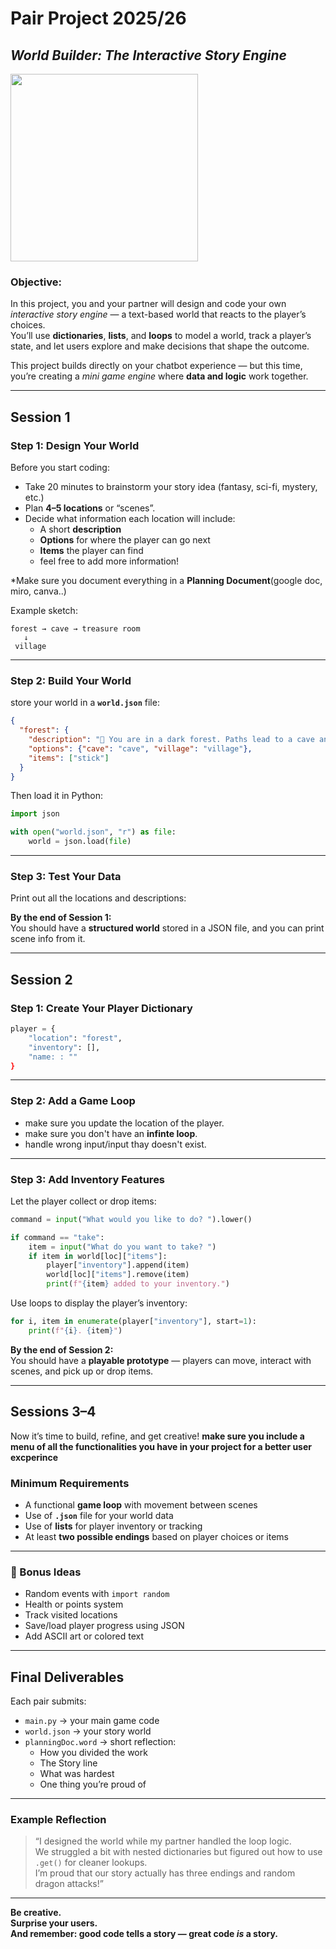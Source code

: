 #  Pair Project 2025/26  
## *World Builder: The Interactive Story Engine*  

<img src="https://i.pinimg.com/originals/f5/1b/32/f51b32d7580d266e620e3580c2b274d8.gif" width="300px">

### **Objective:**  
In this project, you and your partner will design and code your own *interactive story engine* — a text-based world that reacts to the player’s choices.  
You’ll use **dictionaries**, **lists**, and **loops** to model a world, track a player’s state, and let users explore and make decisions that shape the outcome.  

This project builds directly on your chatbot experience — but this time, you’re creating a *mini game engine* where **data and logic** work together.  

---

## Session 1  


###  Step 1: Design Your World  
Before you start coding:  
- Take 20 minutes to brainstorm your story idea (fantasy, sci-fi, mystery, etc.)  
- Plan **4–5 locations** or “scenes”.
- Decide what information each location will include:
  - A short **description**  
  - **Options** for where the player can go next  
  - **Items** the player can find
  - feel free to add more information!

*Make sure you document everything in a **Planning Document**(google doc, miro, canva..)

Example sketch:
```
forest → cave → treasure room
   ↓
 village
```

---

###  Step 2: Build Your World 

store your world in a **`world.json`** file:  

```json
{
  "forest": {
    "description": "🌲 You are in a dark forest. Paths lead to a cave and a village.",
    "options": {"cave": "cave", "village": "village"},
    "items": ["stick"]
  }
}
```

Then load it in Python:
```python
import json

with open("world.json", "r") as file:
    world = json.load(file)
```

---

###  Step 3: Test Your Data
Print out all the locations and descriptions:


 **By the end of Session 1:**  
You should have a **structured world** stored in a JSON file, and you can print scene info from it.

---

##  Session 2 


###  Step 1: Create Your Player Dictionary  

```python
player = {
    "location": "forest",
    "inventory": [],
    "name: : ""
}
```

---

###  Step 2: Add a Game Loop  

- make sure you update the location of the player.
- make sure you don't have an **infinte loop**.
- handle wrong input/input thay doesn't exist.


---

### Step 3: Add Inventory Features  
Let the player collect or drop items:

```python
command = input("What would you like to do? ").lower()

if command == "take":
    item = input("What do you want to take? ")
    if item in world[loc]["items"]:
        player["inventory"].append(item)
        world[loc]["items"].remove(item)
        print(f"{item} added to your inventory.")
```

Use loops to display the player’s inventory:
```python
for i, item in enumerate(player["inventory"], start=1):
    print(f"{i}. {item}")
```

 **By the end of Session 2:**  
You should have a **playable prototype** — players can move, interact with scenes, and pick up or drop items.

---

##  Sessions 3–4 

Now it’s time to build, refine, and get creative!
**make sure you include a menu of all the functionalities you have in your project for a better user excperince**

###  Minimum  Requirements 
- A functional **game loop** with movement between scenes  
- Use of **`.json`** file for your world data  
- Use of **lists** for player inventory or tracking  
- At least **two possible endings** based on player choices or items
  

---

### 🌟 Bonus Ideas
- Random events with `import random`  
- Health or points system  
- Track visited locations  
- Save/load player progress using JSON  
- Add ASCII art or colored text  

---

##  Final Deliverables
Each pair submits:
- `main.py` → your main game code  
- `world.json` → your story world  
- `planningDoc.word` → short reflection:
  - How you divided the work
  - The Story line
  - What was hardest  
  - One thing you’re proud of  

---

###  Example Reflection
> “I designed the world while my partner handled the loop logic.  
> We struggled a bit with nested dictionaries but figured out how to use `.get()` for cleaner lookups.  
> I’m proud that our story actually has three endings and random dragon attacks!”

---

**Be creative.  
Surprise your users.  
And remember: **good code tells a story — great code *is* a story.****
